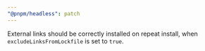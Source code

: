 ```yaml
---
"@pnpm/headless": patch
---
```


External links should be correctly installed on repeat install, when `excludeLinksFromLockfile` is set to `true`.
